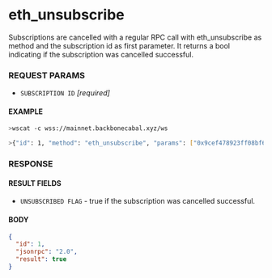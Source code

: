 # eth_unsubscribe

Subscriptions are cancelled with a regular RPC call with eth_unsubscribe as method and the
subscription id as first parameter. It returns a bool indicating if the subscription was cancelled
successful.

### REQUEST PARAMS

- `SUBSCRIPTION ID` _[required]_

#### EXAMPLE

```bash
>wscat -c wss://mainnet.backbonecabal.xyz/ws

>{"id": 1, "method": "eth_unsubscribe", "params": ["0x9cef478923ff08bf67fde6c64013158d"]}
```

### RESPONSE

#### RESULT FIELDS

- `UNSUBSCRIBED FLAG` - true if the subscription was cancelled successful.

#### BODY

```json
{
  "id": 1,
  "jsonrpc": "2.0",
  "result": true
}
```

